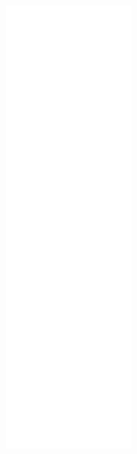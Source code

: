 <!-- If you're using "master" as default branch -->
![Metrics](https://github.com/gorott/gorott/blob/master/github-metrics.svg)
